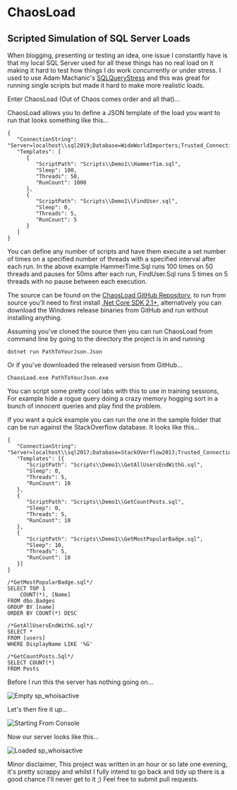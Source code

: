 # ChaosLoad
## Scripted Simulation of SQL Server Loads ##
When blogging, presenting or testing an idea, one issue I constantly have is that my local SQL Server used for all these things has no real load on it making it hard to test how things I do work concurrently or under stress. I used to use Adam Machanic's [SQLQueryStress](https://github.com/ErikEJ/SqlQueryStress) and this was great for running single scripts but made it hard to make more realistic loads.

Enter ChaosLoad (Out of Chaos comes order and all that)...

ChaosLoad allows you to define a JSON template of the load you want to run that looks something like this...

```
{
   "ConnectionString": "Server=localhost\\sql2019;Database=WideWorldImporters;Trusted_Connection=True;",
   "Templates": [
      {
         "ScriptPath": "Scripts\\Demo1\\HammerTim.sql",
         "Sleep": 100,
         "Threads": 50,
         "RunCount": 1000
      },
      {
         "ScriptPath": "Scripts\\Demo1\\FindUser.sql",
         "Sleep": 0,
         "Threads": 5,
         "RunCount": 5
      }
   ]
}
```

You can define any number of scripts and have them execute a set number of times on a specified number of threads with a specified interval after each run. In the above example HammerTime.Sql runs 100 times on 50 threads and pauses for 50ms after each run, FindUser.Sql runs 5 times on 5 threads with no pause between each execution.

The source can be found on the [ChaosLoad GitHub Repository](https://github.com/gavdraper/ChaosLoad), to run from source you'll need to first install [.Net Core SDK 2.1+](https://dotnet.microsoft.com/download), alternatively you can download the Windows release binaries from GitHub and run without installing anything.

Assuming you've cloned the source then you can run ChaosLoad from command line by going to the directory the project is in and running

```
dotnet run PathToYourJson.Json
```

Or if you've downloaded the released version from GitHub...

```
ChaosLoad.exe PathToYourJson.exe
```

You can script some pretty cool labs with this to use in training sessions, For example hide a rogue query doing a crazy memory hogging sort in a bunch of innocent queries and play find the problem.

If you want a quick example you can run the one in the sample folder that can be run against the StackOverflow database. It looks like this...

```
{
   "ConnectionString": "Server=localhost\\sql2017;Database=StackOVerflow2013;Trusted_Connection=True;",
   "Templates": [{
      "ScriptPath": "Scripts\\Demo1\\GetAllUsersEndWithG.sql",
      "Sleep": 0,
      "Threads": 5,
      "RunCount": 10
   },
   {
      "ScriptPath": "Scripts\\Demo1\\GetCountPosts.sql",
      "Sleep": 0,
      "Threads": 5,
      "RunCount": 10
   },
   {
      "ScriptPath": "Scripts\\Demo1\\GetMostPopularBadge.sql",
      "Sleep": 10,
      "Threads": 5,
      "RunCount": 10
   }]
}
```

```
/*GetMostPopularBadge.sql*/
SELECT TOP 1
    COUNT(*), [Name]
FROM dbo.Badges
GROUP BY [name]
ORDER BY COUNT(*) DESC

/*GetAllUsersEndWithG.sql*/
SELECT *
FROM [users]
WHERE DisplayName LIKE '%G'

/*GetCountPosts.Sql*/
SELECT COUNT(*)
FROM Posts
```

Before I run this the server has nothing going on...

![Empty sp_whoisactive]({https://gavindraper.com/content/images/2019-ChaosLoad\NoLoad.PNG)

Let's then fire it up...

![Starting From Console](https://gavindraper.com//content/images/2019-ChaosLoad\Start.PNG)

Now our server looks like this...

![Loaded sp_whoisactive](https://gavindraper.com//content/images/2019-ChaosLoad\Load.PNG)

Minor disclaimer, This project was written in an hour or so late one evening, it's pretty scrappy and whilst I fully intend to go back and tidy up there is a good chance I'll never get to it ;) Feel free to submit pull requests.



